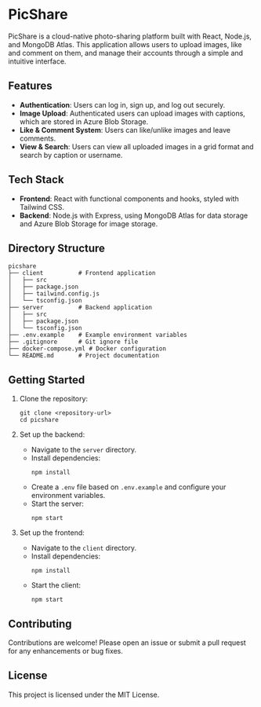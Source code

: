 # PicShare

PicShare is a cloud-native photo-sharing platform built with React, Node.js, and MongoDB Atlas. This application allows users to upload images, like and comment on them, and manage their accounts through a simple and intuitive interface.

## Features

- **Authentication**: Users can log in, sign up, and log out securely.
- **Image Upload**: Authenticated users can upload images with captions, which are stored in Azure Blob Storage.
- **Like & Comment System**: Users can like/unlike images and leave comments.
- **View & Search**: Users can view all uploaded images in a grid format and search by caption or username.

## Tech Stack

- **Frontend**: React with functional components and hooks, styled with Tailwind CSS.
- **Backend**: Node.js with Express, using MongoDB Atlas for data storage and Azure Blob Storage for image storage.

## Directory Structure

```
picshare
├── client          # Frontend application
│   ├── src
│   ├── package.json
│   ├── tailwind.config.js
│   └── tsconfig.json
├── server          # Backend application
│   ├── src
│   ├── package.json
│   └── tsconfig.json
├── .env.example    # Example environment variables
├── .gitignore      # Git ignore file
├── docker-compose.yml # Docker configuration
└── README.md       # Project documentation
```

## Getting Started

1. Clone the repository:
   ```
   git clone <repository-url>
   cd picshare
   ```

2. Set up the backend:
   - Navigate to the `server` directory.
   - Install dependencies:
     ```
     npm install
     ```
   - Create a `.env` file based on `.env.example` and configure your environment variables.
   - Start the server:
     ```
     npm start
     ```

3. Set up the frontend:
   - Navigate to the `client` directory.
   - Install dependencies:
     ```
     npm install
     ```
   - Start the client:
     ```
     npm start
     ```

## Contributing

Contributions are welcome! Please open an issue or submit a pull request for any enhancements or bug fixes.

## License

This project is licensed under the MIT License.